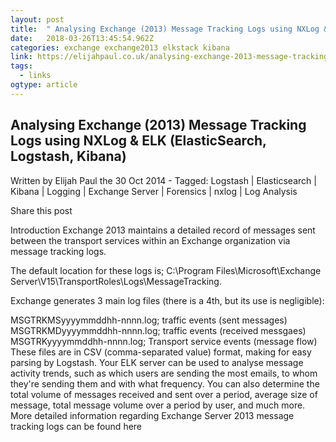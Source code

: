 ```yaml
---
layout: post 
title:  " Analysing Exchange (2013) Message Tracking Logs using NXLog &amp; ELK (ElasticSearch, Logstash, Kibana) | Elijah Paul" 
date:   2018-03-26T13:45:54.962Z 
categories: exchange exchange2013 elkstack kibana
link: https://elijahpaul.co.uk/analysing-exchange-2013-message-tracking-logs-using-elk-elasticsearch-logstash-kibana/ 
tags:
  - links
ogtype: article 
---
```


## Analysing Exchange (2013) Message Tracking Logs using NXLog & ELK (ElasticSearch, Logstash, Kibana)
Written by Elijah Paul the 30 Oct 2014 - Tagged: Logstash | Elasticsearch | Kibana | Logging | Exchange Server | Forensics | nxlog | Log Analysis

Share this post
  



Introduction
Exchange 2013 maintains a detailed record of messages sent between the transport services within an Exchange organization via message tracking logs.

The default location for these logs is;  C:\Program Files\Microsoft\Exchange Server\V15\TransportRoles\Logs\MessageTracking.

Exchange generates 3 main log files (there is a 4th, but its use is negligible):

MSGTRKMSyyyymmddhh-nnnn.log; traffic events (sent messages)
MSGTRKMDyyyymmddhh-nnnn.log; traffic events (received messgaes)
MSGTRKyyyymmddhh-nnnn.log; Transport service events (message flow)
These files are in CSV (comma-separated value) format, making for easy parsing by Logstash. Your ELK server can be used to analyse message activity trends, such as which users are sending the most emails, to whom they're sending them and with what frequency. You can also determine the total volume of messages received and sent over a period, average size of message, total message volume over a period by user, and much more.
More detailed information regarding Exchange Server 2013 message tracking logs can be found here
